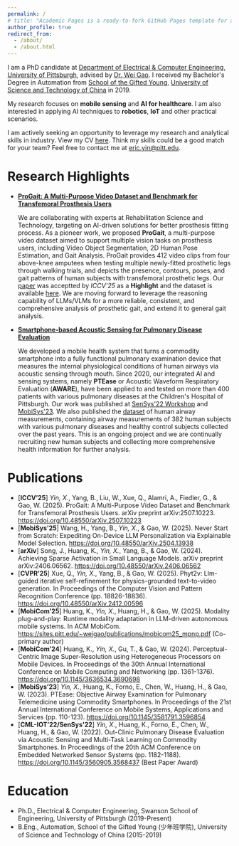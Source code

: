 ```yaml
---
permalink: /
# title: "Academic Pages is a ready-to-fork GitHub Pages template for academic personal websites"
author_profile: true
redirect_from: 
  - /about/
  - /about.html
---
```


I am a PhD candidate at [Department of Electrical & Computer Engineering, University of Pittsburgh](https://www.engineering.pitt.edu/departments/electrical-computer/), advised by [Dr. Wei Gao](https://sites.pitt.edu/~weigao/). I received my Bachelor's Degree in Automation from [School of the Gifted Young](https://en.scgy.ustc.edu.cn/main.htm), [University of Science and Technology of China](https://ustc.edu.cn) in 2019. 

My research focuses on **mobile sensing** and **AI for healthcare**. I am also interested in applying AI techniques to **robotics**, **IoT** and other practical scenarios.

I am actively seeking an opportunity to leverage my research and analytical skills in industry. View my CV [here](/files/CV_XIANGYU_YIN.pdf). Think my skills could be a good match for your team? Feel free to contact me at <eric.yin@pitt.edu>.

Research Highlights
======
- [**ProGait: A Multi-Purpose Video Dataset and Benchmark for Transfemoral Prosthesis Users**](https://pittisl.github.io/publication/2025-progait/)

  We are collaborating with experts at Rehabilitation Science and Technology, targeting on AI-driven solutions for better prosthesis fitting process. As a pioneer work, we proposed **ProGait**, a multi-purpose video dataset aimed to support multiple vision tasks on prosthesis users, including Video Object Segmentation, 2D Human Pose Estimation, and Gait Analysis. ProGait provides 412 video clips from four above-knee amputees when testing multiple newly-fitted prosthetic legs through walking trials, and depicts the presence, contours, poses, and gait patterns of human subjects with transfemoral prosthetic legs. Our [paper](https://arxiv.org/abs/2507.10223) was acceptted by *ICCV'25* as a **Highlight** and the dataset is available [here](https://huggingface.co/datasets/ericyxy98/ProGait). We are moving forward to leverage the reasoning capability of LLMs/VLMs for a more reliable, consistent, and comprehensive analysis of prosthetic gait, and extend it to general gait analysis.

- [**Smartphone-based Acoustic Sensing for Pulmonary Disease Evaluation**](https://pittisl.github.io/publication/2023-ptease/)

  We developed a mobile health system that turns a commodity smartphone into a fully functional pulmonary examination device that measures the internal physiological conditions of human airways via acoustic sensing through mouth. Since 2020, our integrated AI and sensing systems, namely **PTEase** or Acoustic Waveform Respiratory Evaluation (**AWARE**), have been applied to and tested on more than 400 patients with various pulmonary diseases at the Children's Hospital of Pittsburgh. Our work was published at [SenSys'22 Workshop](https://doi.org/10.1145/3560905.3568437) and [MobiSys'23](https://doi.org/10.1145/3581791.3596854). We also published the [dataset](https://huggingface.co/datasets/ericyxy98/AWARE) of human airway measurements, containing airway measurements of 382 human subjects with various pulmonary diseases and healthy control subjects collected over the past years. This is an ongoing project and we are continually recruiting new human subjects and collecting more comprehensive health information for further analysis.

Publications
======
-	[**ICCV’25**] *Yin, X*., Yang, B., Liu, W., Xue, Q., Alamri, A., Fiedler, G., & Gao, W. (2025). ProGait: A Multi-Purpose Video Dataset and Benchmark for Transfemoral Prosthesis Users. arXiv preprint arXiv:2507.10223. <https://doi.org/10.48550/arXiv.2507.10223>
-	[**MobiSys’25**] Wang, H., Yang, B., *Yin, X.*, & Gao, W. (2025). Never Start from Scratch: Expediting On-Device LLM Personalization via Explainable Model Selection. <https://doi.org/10.48550/arXiv.2504.13938>
-	[**arXiv**] Song, J., Huang, K., *Yin, X.*, Yang, B., & Gao, W. (2024). Achieving Sparse Activation in Small Language Models. arXiv preprint arXiv:2406.06562. <https://doi.org/10.48550/arXiv.2406.06562>
- [**CVPR’25**] Xue, Q., *Yin, X.*, Yang, B., & Gao, W. (2025). Phyt2v: Llm-guided iterative self-refinement for physics-grounded text-to-video generation. In Proceedings of the Computer Vision and Pattern Recognition Conference (pp. 18826-18836). <https://doi.org/10.48550/arXiv.2412.00596>
-	[**MobiCom’25**] Huang, K., *Yin, X*., Huang, H., & Gao, W. (2025). Modality plug-and-play: Runtime modality adaptation in LLM-driven autonomous mobile systems. In ACM MobiCom. <https://sites.pitt.edu/~weigao/publications/mobicom25_mpnp.pdf> (Co-primary author)
-	[**MobiCom’24**] Huang, K., *Yin, X.*, Gu, T., & Gao, W. (2024). Perceptual-Centric Image Super-Resolution using Heterogeneous Processors on Mobile Devices. In Proceedings of the 30th Annual International Conference on Mobile Computing and Networking (pp. 1361-1376). <https://doi.org/10.1145/3636534.3690698>
-	[**MobiSys’23**] *Yin, X.*, Huang, K., Forno, E., Chen, W., Huang, H., & Gao, W. (2023). PTEase: Objective Airway Examination for Pulmonary Telemedicine using Commodity Smartphones. In Proceedings of the 21st Annual International Conference on Mobile Systems, Applications and Services (pp. 110-123). <https://doi.org/10.1145/3581791.3596854>
-	[**CML-IOT’22/SenSys'22**] *Yin, X.*, Huang, K., Forno, E., Chen, W., Huang, H., & Gao, W. (2022). Out-Clinic Pulmonary Disease Evaluation via Acoustic Sensing and Multi-Task Learning on Commodity Smartphones. In Proceedings of the 20th ACM Conference on Embedded Networked Sensor Systems (pp. 1182-1188). <https://doi.org/10.1145/3560905.3568437> (Best Paper Award)

Education
======
- Ph.D., Electrical & Computer Engineering, Swanson School of Engineering, University of Pittsburgh (2019-Present)
- B.Eng., Automation, School of the Gifted Young (少年班学院), University of Science and Technology of China (2015-2019)
